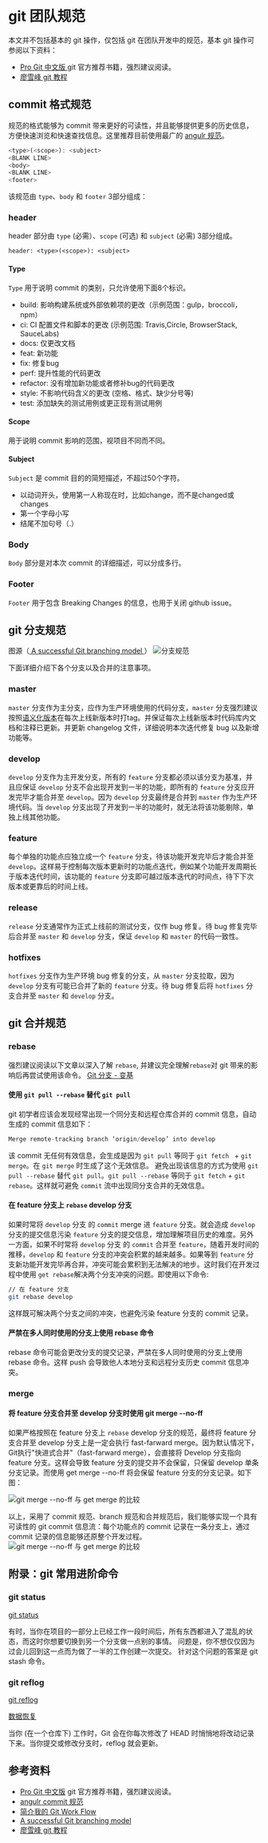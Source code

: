 # git 团队规范

本文并不包括基本的 git 操作，仅包括 git 在团队开发中的规范，基本 git 操作可参阅以下资料：

- [Pro Git 中文版 ](https://git-scm.com/book/zh/v2)      git 官方推荐书籍，强烈建议阅读。
- [廖雪峰 git 教程](https://www.liaoxuefeng.com/wiki/0013739516305929606dd18361248578c67b8067c8c017b000)

## commit 格式规范

规范的格式能够为 commit 带来更好的可读性，并且能够提供更多的历史信息，方便快速浏览和快速查找信息。这里推荐目前使用最广的 [angulr 规范](https://github.com/angular/angular/blob/master/CONTRIBUTING.md#commit)。

```js
<type>(<scope>): <subject>
<BLANK LINE>
<body>
<BLANK LINE>
<footer>
```
该规范由 `type`、`body` 和 `footer` 3部分组成：

### header
header 部分由 `type` (必需）、`scope` (可选) 和 `subject` (必需) 3部分组成。

`header: <type>(<scope>): <subject>`

#### Type
`Type` 用于说明 commit 的类别，只允许使用下面8个标识。
- build: 影响构建系统或外部依赖项的更改（示例范围：gulp，broccoli，npm）
- ci: CI 配置文件和脚本的更改 (示例范围: Travis,Circle, BrowserStack, SauceLabs)
- docs: 仅更改文档
- feat: 新功能
- fix: 修复bug
- perf: 提升性能的代码更改
- refactor: 没有增加新功能或者修补bug的代码更改
- style: 不影响代码含义的更改 (空格、格式、缺少分号等)
- test: 添加缺失的测试用例或更正现有测试用例

#### Scope
用于说明 commit 影响的范围，视项目不同而不同。

#### Subject
`Subject` 是 commit 目的的简短描述，不超过50个字符。
- 以动词开头，使用第一人称现在时，比如change，而不是changed或changes
- 第一个字母小写
- 结尾不加句号（.）

### Body
`Body` 部分是对本次 commit 的详细描述，可以分成多行。

### Footer
`Footer` 用于包含 Breaking Changes 的信息，也用于关闭 github issue。


## git 分支规范

图源（[ A successful Git branching model ](https://nvie.com/posts/a-successful-git-branching-model/)）
![分支规范](../images/TeamNorms/git-model.png)

下面详细介绍下各个分支以及合并的注意事项。

### master 

`master` 分支作为主分支，应作为生产环境使用的代码分支，`master` 分支强烈建议按照[语义化版本](https://semver.org/lang/zh-CN/)在每次上线新版本时打tag。并保证每次上线新版本时代码库内文档和注释已更新。并更新 changelog 文件，详细说明本次迭代修复 bug 以及新增功能等。

### develop

`develop` 分支作为主开发分支，所有的 `feature` 分支都必须以该分支为基准，并且应保证 `develop` 分支不会出现开发到一半的功能，即所有的 `feature` 分支应开发完毕才能合并至 `develop`。因为 `develop` 分支最终是合并到 `master` 作为生产环境代码。当 `develop` 分支出现了开发到一半的功能时，就无法将该功能剔除，单独上线其他功能。

### feature

每个单独的功能点应独立成一个 `feature` 分支，待该功能开发完毕后才能合并至 `develop`。这样易于控制每次版本更新时的功能点迭代，例如某个功能开发周期长于版本迭代时间，该功能的 `feature` 分支即可越过版本迭代的时间点，待下下次版本或更靠后的时间上线。

### release 

`release` 分支通常作为正式上线前的测试分支，仅作 bug 修复。待 bug 修复完毕后合并至 `master` 和 `develop` 分支，保证 `develop` 和 `master` 的代码一致性。

### hotfixes

`hotfixes` 分支作为生产环境 bug 修复的分支，从 `master` 分支拉取，因为 `develop` 分支有可能已合并了新的 `feature` 分支。待 bug 修复后将 `hotfixes` 分支合并至 `master` 和 `develop` 分支。

## git 合并规范

### rebase

强烈建议阅读以下文章以深入了解 `rebase`, 并建议完全理解`rebase`对 git 带来的影响后再尝试使用该命令。
[Git 分支 - 变基](`https://git-scm.com/book/zh/v2/Git-%E5%88%86%E6%94%AF-%E5%8F%98%E5%9F%BA`)

#### 使用 `git pull --rebase` 替代 `git pull`
git 初学者应该会发现经常出现一个同分支和远程仓库合并的 commit 信息，自动生成的 commit 信息如下：
```js
Merge remote-tracking branch ‘origin/develop’ into develop
```
该 commit 无任何有效信息，会生成是因为 `git pull` 等同于 `git fetch ` + `git merge`。在 `git merge` 时生成了这个无效信息。 避免出现该信息的方式为使用 `git pull --rebase` 替代 `git pull`。`git pull --rebase` 等同于 `git fetch` + `git rebase`。这样就可避免 `commit` 流中出现同分支合并的无效信息。

#### 在 feature 分支上 `rebase` develop 分支

如果时常将 `develop` 分支 的 `commit` merge 进 `feature` 分支。就会造成 `develop` 分支的提交信息污染 `feature` 分支的提交信息，增加理解项目历史的难度。另外一方面，如果不时常将 `develop` 分支 的 `commit` 合并至 `feature`，随着开发时间的推移，`develop` 和 `feature` 分支的冲突会积累的越来越多。如果等到 `feature` 分支新功能开发完毕再合并，冲突可能会累积到无法解决的地步。这时我们在开发过程中使用 `get rebase`解决两个分支冲突的问题。即使用以下命令:
```bash
// 在 feature 分支
git rebase develop
```
这样既可解决两个分支之间的冲突，也避免污染 feature 分支的 commit 记录。

#### **严禁在多人同时使用的分支上使用 rebase 命令**
rebase 命令可能会更改分支的提交记录，严禁在多人同时使用的分支上使用 rebase 命令。这样 push 会导致他人本地分支和远程分支历史 commit 信息冲突。

### merge

#### 将 feature 分支合并至 develop 分支时使用 git merge --no-ff

如果严格按照在 feature 分支上 `rebase` develop 分支的规范，最终将 feature 分支合并至 develop 分支上是一定会执行 fast-farward merge。因为默认情况下，Git执行"快进式合并"（fast-farward merge），会直接将 Develop 分支指向 feature 分支。这样会导致 feature 分支的提交并不会保留，只保留 develop 单条分支记录。而使用 get merge --no-ff 将会保留 feature 分支的分支记录。如下图：

![git merge --no-ff 与 get merge 的比较](../images/TeamNorms/git-merge.jpg)

以上，采用了 commit 规范、branch 规范和合并规范后，我们能够实现一个具有可读性的 git commit 信息流：每个功能点的 commit 记录在一条分支上，通过 commit 记录的信息能够还原整个开发过程。
![git merge --no-ff 与 get merge 的比较](../images/TeamNorms/git-branch.png)

## 附录：git 常用进阶命令

### git status
[git status](https://git-scm.com/book/zh/v2/Git-%E5%B7%A5%E5%85%B7-%E5%82%A8%E8%97%8F%E4%B8%8E%E6%B8%85%E7%90%86) 

有时，当你在项目的一部分上已经工作一段时间后，所有东西都进入了混乱的状态，而这时你想要切换到另一个分支做一点别的事情。 问题是，你不想仅仅因为过会儿回到这一点而为做了一半的工作创建一次提交。 针对这个问题的答案是 git stash 命令。
### git reflog

[git reflog](https://git-scm.com/docs/git-reflog)

[数据恢复](https://git-scm.com/book/zh/v1/Git-%E5%86%85%E9%83%A8%E5%8E%9F%E7%90%86-%E7%BB%B4%E6%8A%A4%E5%8F%8A%E6%95%B0%E6%8D%AE%E6%81%A2%E5%A4%8D#%E6%95%B0%E6%8D%AE%E6%81%A2%E5%A4%8D)

当你 (在一个仓库下) 工作时，Git 会在你每次修改了 HEAD 时悄悄地将改动记录下来。当你提交或修改分支时，reflog 就会更新。


## 参考资料
- [Pro Git 中文版](https://git-scm.com/book/zh/v2)  git 官方推荐书籍，强烈建议阅读。
- [angulr commit 规范](https://github.com/angular/angular/blob/master/CONTRIBUTING.md#commit)
- [简介我的 Git Work Flow](https://juejin.im/post/5a30cf876fb9a0450167f29a#heading-8)
- [ A successful Git branching model ](https://nvie.com/posts/a-successful-git-branching-model/)
- [廖雪峰 git 教程](https://www.liaoxuefeng.com/wiki/0013739516305929606dd18361248578c67b8067c8c017b000)